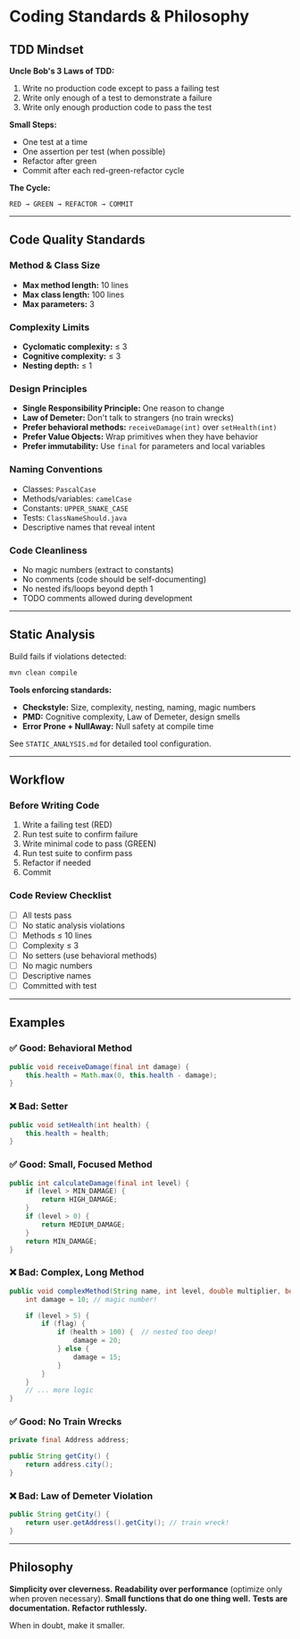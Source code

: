 # Coding Standards & Philosophy

## TDD Mindset

**Uncle Bob's 3 Laws of TDD:**
1. Write no production code except to pass a failing test
2. Write only enough of a test to demonstrate a failure
3. Write only enough production code to pass the test

**Small Steps:**
- One test at a time
- One assertion per test (when possible)
- Refactor after green
- Commit after each red-green-refactor cycle

**The Cycle:**
```
RED → GREEN → REFACTOR → COMMIT
```

---

## Code Quality Standards

### Method & Class Size
- **Max method length:** 10 lines
- **Max class length:** 100 lines
- **Max parameters:** 3

### Complexity Limits
- **Cyclomatic complexity:** ≤ 3
- **Cognitive complexity:** ≤ 3
- **Nesting depth:** ≤ 1

### Design Principles
- **Single Responsibility Principle:** One reason to change
- **Law of Demeter:** Don't talk to strangers (no train wrecks)
- **Prefer behavioral methods:** `receiveDamage(int)` over `setHealth(int)`
- **Prefer Value Objects:** Wrap primitives when they have behavior
- **Prefer immutability:** Use `final` for parameters and local variables

### Naming Conventions
- Classes: `PascalCase`
- Methods/variables: `camelCase`
- Constants: `UPPER_SNAKE_CASE`
- Tests: `ClassNameShould.java`
- Descriptive names that reveal intent

### Code Cleanliness
- No magic numbers (extract to constants)
- No comments (code should be self-documenting)
- No nested ifs/loops beyond depth 1
- TODO comments allowed during development

---

## Static Analysis

Build fails if violations detected:
```bash
mvn clean compile
```

**Tools enforcing standards:**
- **Checkstyle:** Size, complexity, nesting, naming, magic numbers
- **PMD:** Cognitive complexity, Law of Demeter, design smells
- **Error Prone + NullAway:** Null safety at compile time

See `STATIC_ANALYSIS.md` for detailed tool configuration.

---

## Workflow

### Before Writing Code
1. Write a failing test (RED)
2. Run test suite to confirm failure
3. Write minimal code to pass (GREEN)
4. Run test suite to confirm pass
5. Refactor if needed
6. Commit

### Code Review Checklist
- [ ] All tests pass
- [ ] No static analysis violations
- [ ] Methods ≤ 10 lines
- [ ] Complexity ≤ 3
- [ ] No setters (use behavioral methods)
- [ ] No magic numbers
- [ ] Descriptive names
- [ ] Committed with test

---

## Examples

### ✅ Good: Behavioral Method
```java
public void receiveDamage(final int damage) {
    this.health = Math.max(0, this.health - damage);
}
```

### ❌ Bad: Setter
```java
public void setHealth(int health) {
    this.health = health;
}
```

### ✅ Good: Small, Focused Method
```java
public int calculateDamage(final int level) {
    if (level > MIN_DAMAGE) {
        return HIGH_DAMAGE;
    }
    if (level > 0) {
        return MEDIUM_DAMAGE;
    }
    return MIN_DAMAGE;
}
```

### ❌ Bad: Complex, Long Method
```java
public void complexMethod(String name, int level, double multiplier, boolean flag) {
    int damage = 10; // magic number!

    if (level > 5) {
        if (flag) {
            if (health > 100) {  // nested too deep!
                damage = 20;
            } else {
                damage = 15;
            }
        }
    }
    // ... more logic
}
```

### ✅ Good: No Train Wrecks
```java
private final Address address;

public String getCity() {
    return address.city();
}
```

### ❌ Bad: Law of Demeter Violation
```java
public String getCity() {
    return user.getAddress().getCity(); // train wreck!
}
```

---

## Philosophy

**Simplicity over cleverness.**
**Readability over performance** (optimize only when proven necessary).
**Small functions that do one thing well.**
**Tests are documentation.**
**Refactor ruthlessly.**

When in doubt, make it smaller.
